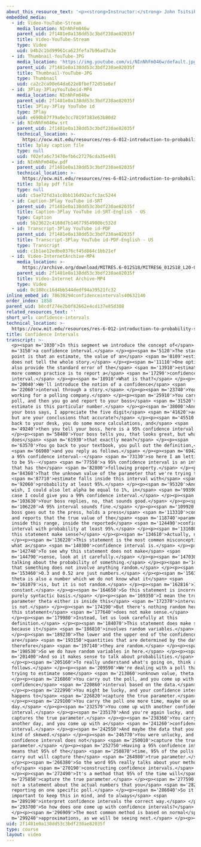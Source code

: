 ```yaml
---
about_this_resource_text: '<p><strong>Instructor:</strong> John Tsitsiklis</p>'
embedded_media:
  - id: Video-YouTube-Stream
    media_location: NInNhFm046w
    parent_uid: 2f1481e0a138dd53c3bdf230ae82035f
    title: Video-YouTube-Stream
    type: Video
    uid: b4b2c1bd99961ca623fefa7b96ad7a3e
  - id: Thumbnail-YouTube-JPG
    media_location: 'https://img.youtube.com/vi/NInNhFm046w/default.jpg'
    parent_uid: 2f1481e0a138dd53c3bdf230ae82035f
    title: Thumbnail-YouTube-JPG
    type: Thumbnail
    uid: ca2c2ca90e64da622e8fbef72d51e6ef
  - id: 3Play-3PlayYouTubeid-MP4
    media_location: NInNhFm046w
    parent_uid: 2f1481e0a138dd53c3bdf230ae82035f
    title: 3Play-3Play YouTube id
    type: 3Play
    uid: e690b87f79a0e3cc7819f383e63b80d2
  - id: NInNhFm046w.srt
    parent_uid: 2f1481e0a138dd53c3bdf230ae82035f
    technical_location: >-
      https://ocw.mit.edu/resources/res-6-012-introduction-to-probability-spring-2018/part-ii-inference-limit-theorems/confidence-intervals/NInNhFm046w.srt
    title: 3play caption file
    type: null
    uid: f02efa6c73470efb6c27276cda35e491
  - id: NInNhFm046w.pdf
    parent_uid: 2f1481e0a138dd53c3bdf230ae82035f
    technical_location: >-
      https://ocw.mit.edu/resources/res-6-012-introduction-to-probability-spring-2018/part-ii-inference-limit-theorems/confidence-intervals/NInNhFm046w.pdf
    title: 3play pdf file
    type: null
    uid: c5ae72fd3a1c8bb116d92acfc3ac5244
  - id: Caption-3Play YouTube id-SRT
    parent_uid: 2f1481e0a138dd53c3bdf230ae82035f
    title: Caption-3Play YouTube id-SRT-English - US
    type: Caption
    uid: 5b23622c4188d7b14677954980bc532d
  - id: Transcript-3Play YouTube id-PDF
    parent_uid: 2f1481e0a138dd53c3bdf230ae82035f
    title: Transcript-3Play YouTube id-PDF-English - US
    type: Transcript
    uid: c1b1ae12edbe0376cf45d864c1bb21ef
  - id: Video-InternetArchive-MP4
    media_location: >-
      https://archive.org/download/MITRES.6-012S18/MITRES6_012S18_L20-05_300k.mp4
    parent_uid: 2f1481e0a138dd53c3bdf230ae82035f
    title: Video-Internet Archive-MP4
    type: Video
    uid: 0c188cc16d4bb544dedf94a39521fc32
inline_embed_id: 78630294confidenceintervals40632140
order_index: 1858
parent_uid: b8cdf274e2b0f82662e4cd137e85d308
related_resources_text: ''
short_url: confidence-intervals
technical_location: >-
  https://ocw.mit.edu/resources/res-6-012-introduction-to-probability-spring-2018/part-ii-inference-limit-theorems/confidence-intervals
title: Confidence Intervals
transcript: >-
  <p><span m='1030'>In this segment we introduce the concept of</span> <span
  m='3150'>a confidence interval.</span> </p><p><span m='5120'>The starting
  point is that an estimate, the value of an</span> <span m='8109'>estimator,
  does not tell the whole story.</span> </p><p><span m='11110'>One option is to
  also provide the standard error of the</span> <span m='13910'>estimator, but a
  more common practice is to report a</span> <span m='17290'>confidence
  interval.</span> </p><p><span m='18910'>What is that?</span> </p><p><span
  m='20040'>We'll introduce the notion of a confidence</span> <span
  m='22060'>interval through a story.</span> </p><p><span m='23740'>You're
  working for a polling company.</span> </p><p><span m='25910'>You carry out a
  poll, and then you go and report to your boss</span> <span m='31520'>that my
  estimate is this particular number.</span> </p><p><span m='38000'>And then
  your boss says, I appreciate the five digit</span> <span m='41620'>accuracy,
  but are your conclusions that accurate?</span> </p><p><span m='45510'>You go
  back to your desk, you do some more calculations, and</span> <span
  m='49240'>then you tell your boss, here is a 95% confidence interval.</span>
  </p><p><span m='58480'>Your boss tells you, that looks great, but what
  does</span> <span m='61930'>that exactly mean?</span> </p><p><span
  m='63570'>You go back to your textbook, you pull out the definition,</span>
  <span m='66980'>and you reply as follows.</span> </p><p><span m='69420'>Well,
  a 95% confidence interval--</span> <span m='73130'>so here I am letting alpha
  to be 5%--</span> <span m='77550'>a 95% confidence interval is an interval
  that has the</span> <span m='82800'>following property.</span> </p><p><span
  m='84360'>That the unknown value of the parameter that we're trying to</span>
  <span m='87710'>estimate falls inside this interval with</span> <span
  m='92060'>probability at least 95%.</span> </p><p><span m='95320'>And if you
  wish, I could also let alpha be equal to 1%, in</span> <span m='99390'>which
  case I could give you a 99% confidence interval.</span> </p><p><span
  m='103630'>Your boss replies, no, that sounds good.</span> </p><p><span
  m='106220'>A 95% interval sounds fine.</span> </p><p><span m='109920'>And your
  boss goes out to the press, holds a press</span> <span m='113310'>conference,
  and reports that the true value of the</span> <span m='118740'>parameter lies
  inside this range, inside the reported</span> <span m='124490'>confidence
  interval with probability at least 95%.</span> </p><p><span m='131680'>Does
  this statement make sense?</span> </p><p><span m='134610'>Actually, no.</span>
  </p><p><span m='136220'>This statement is the most common misconception of
  what a</span> <span m='140300'>confidence interval is.</span> </p><p><span
  m='142740'>To see why this statement does not make</span> <span
  m='144790'>sense, look at it carefully.</span> </p><p><span m='147030'>We're
  talking about the probability of something.</span> </p><p><span m='149880'>But
  that something does not involve anything random.</span> </p><p><span
  m='153460'>0.3 and 0.52 are just numbers.</span> </p><p><span m='156300'>And
  theta is also a number which we do not know what it</span> <span
  m='161079'>is, but it is not random.</span> </p><p><span m='162816'>It is a
  constant.</span> </p><p><span m='164650'>So this statement is incorrect on a
  purely syntactic basis.</span> </p><p><span m='169350'>I mean the true
  parameter theta either is inside this</span> <span m='172370'>interval, or it
  is not.</span> </p><p><span m='174190'>But there's nothing random here, and so
  this statement</span> <span m='177640'>does not make sense.</span>
  </p><p><span m='179980'>Instead, let us look carefully at this
  definition.</span> </p><p><span m='184070'>This statement does make sense
  because it</span> <span m='186810'>involves random variables.</span>
  </p><p><span m='189230'>The lower and the upper end of the confidence interval
  are</span> <span m='193150'>quantities that are determined by the data, and
  therefore</span> <span m='197140'>they are random.</span> </p><p><span
  m='198530'>So we do have random variables in here.</span> </p><p><span
  m='201400'>And so it makes sense to talk about probabilities.</span>
  </p><p><span m='205160'>To really understand what's going on, think as
  follows.</span> </p><p><span m='209590'>We're dealing with a poll that is
  trying to estimate some</span> <span m='213860'>unknown value, theta.</span>
  </p><p><span m='216860'>You carry out the poll, and you come up with a
  confidence</span> <span m='220860'>interval based on the data.</span>
  </p><p><span m='222990'>You might be lucky, and your confidence interval
  happens to</span> <span m='226820'>capture the true parameter.</span>
  </p><p><span m='229100'>You carry the poll one more time, maybe on another
  day.</span> </p><p><span m='232579'>You come up with another confidence
  interval.</span> </p><p><span m='235170'>And you're again lucky, and it
  captures the true parameter.</span> </p><p><span m='238360'>You carry it on
  another day, and you come up with a</span> <span m='241260'>confidence
  interval.</span> </p><p><span m='242550'>And maybe the data that you got were
  kind of skewed.</span> </p><p><span m='246770'>You were unlucky, and your
  confidence interval does not</span> <span m='250010'>capture the true
  parameter.</span> </p><p><span m='252750'>Having a 95% confidence interval
  means that 95% of the</span> <span m='258870'>time, 95% of the polls that you
  carry out will capture the</span> <span m='264980'>true parameter.</span>
  </p><p><span m='266380'>So the word 95% really talks about your method
  of</span> <span m='270190'>constructing confidence intervals.</span>
  </p><p><span m='272490'>It's a method that 95% of the time will</span> <span
  m='275850'>capture the true parameter.</span> </p><p><span m='277590'>It is
  not a statement about the actual numbers that you</span> <span m='282380'>are
  reporting on one specific poll.</span> </p><p><span m='286040'>So it is
  important to keep this in mind, and to always</span> <span
  m='289190'>interpret confidence intervals the correct way.</span> </p><p><span
  m='293700'>So how does one come up with confidence intervals?</span>
  </p><p><span m='296909'>The most common method is based on normal</span> <span
  m='299240'>approximations, as we will be seeing next.</span> </p><p></p>
uid: 2f1481e0a138dd53c3bdf230ae82035f
type: course
layout: video
---
```

